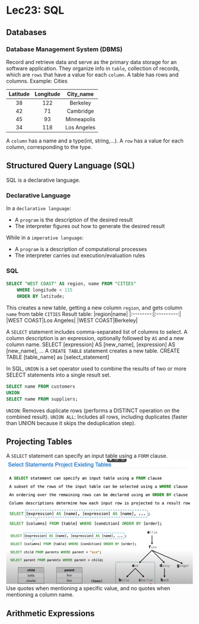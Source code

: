 # Lec23: SQL
## Databases
### Database Management System (DBMS)
Record and retrieve data and serve as the primary data storage for an software application.
They organize info in `table`, collection of records, which are `rows` that have a value for each `column`.
A table has rows and columns.
Example: Cities

|Latitude|Longitude|City_name|
|:--------:|:---------:|:-------------:|
|38|122|Berkeley|
|42|71|Cambridge|
|45|93|Minneapolis|
|34|118|Los Angeles|

A `column` has a name and a type(int, string,...).
A `row` has a value for each column, corresponding to the type.

## Structured Query Language (SQL)
SQL is a declarative language.
### Declarative Language
In a `declarative language`:
- A `program` is the description of the desired result
- The interpreter figures out how to generate the desired result

While in a `imperative language`:
- A `program` is a description of computational processes
- The interpreter carries out execution/evaluation rules

### SQL
```sql
SELECT "WEST COAST" AS region, name FROM "CITIES"
    WHERE longitude < 115
    ORDER BY latitude;
```
This creates a new table, getting a new column `region`, and gets column `name` from table `CITIES`
Result table:
|region|name|
|:--------:|:---------:|
|WEST COAST|Los Angeles|
|WEST COAST|Berkeley|

A `SELECT` statement includes comma-separated list of columns to select.
A column description is an expression, optionally followed by `AS` and a new column name.
SELECT [expression] AS [new_name], [expression] AS [new_name], ...
A `CREATE TABLE` statement creates a new table.
CREATE TABLE [table_name] as [select_statement]

In SQL, `UNION` is a set operator used to combine the results of two or more SELECT statements into a single result set.
```sql
SELECT name FROM customers
UNION
SELECT name FROM suppliers;
```
`UNION`: Removes duplicate rows (performs a DISTINCT operation on the combined result).
`UNION ALL`: Includes all rows, including duplicates (faster than UNION because it skips the deduplication step).

## Projecting Tables
A `SELECT` statement can specify an input table using a `FORM` clause.
![1756966963735](image/lec23/1756966963735.png)
![1756967207176](image/lec23/1756967207176.png)
Use quotes when mentioning a specific value, and no quotes when mentioning a column name.

## Arithmetic Expressions
